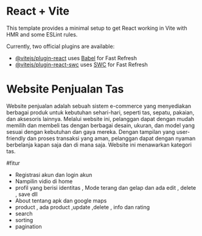 # React + Vite

This template provides a minimal setup to get React working in Vite with HMR and some ESLint rules.

Currently, two official plugins are available:

- [@vitejs/plugin-react](https://github.com/vitejs/vite-plugin-react/blob/main/packages/plugin-react/README.md) uses [Babel](https://babeljs.io/) for Fast Refresh
- [@vitejs/plugin-react-swc](https://github.com/vitejs/vite-plugin-react-swc) uses [SWC](https://swc.rs/) for Fast Refresh


# Website Penjualan Tas

Website penjualan adalah sebuah sistem e-commerce yang menyediakan berbagai produk untuk kebutuhan sehari-hari, seperti tas, sepatu, pakaian, dan aksesoris lainnya.
Melalui website ini, pelanggan dapat dengan mudah memilih dan membeli tas dengan berbagai desain, ukuran, dan model yang sesuai dengan kebutuhan dan gaya mereka.
Dengan tampilan yang user-friendly dan proses transaksi yang aman,
pelanggan dapat dengan nyaman berbelanja kapan saja dan di mana saja.
Website ini menawarkan kategori tas.


#fitur

- Registrasi akun dan login akun
- Nampilin vidio di home
- profil yang berisi identitas , Mode terang dan gelap dan ada edit , delete , save dll
- About tentang apk dan google maps
- product , ada product ,update ,delete , info dan rating
- search
- sorting
- pagination




